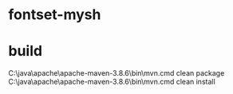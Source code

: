 # fontset-mysh

# build
C:\java\apache\apache-maven-3.8.6\bin\mvn.cmd clean package
C:\java\apache\apache-maven-3.8.6\bin\mvn.cmd clean install